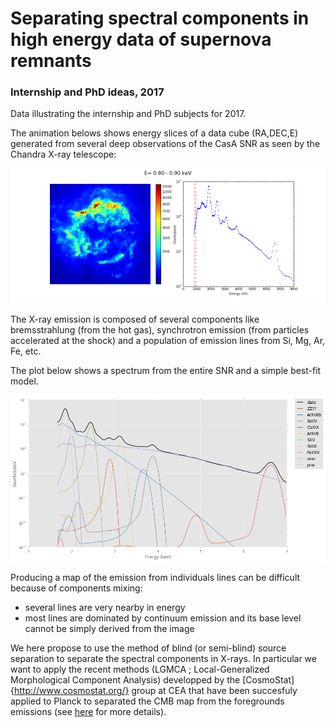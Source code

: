 # Separating spectral components in high energy data of supernova remnants
### Internship and PhD ideas, 2017

Data illustrating the internship and PhD subjects for 2017.

The animation belows shows energy slices of a data cube (RA,DEC,E) generated from several deep observations of the CasA SNR as seen by the Chandra X-ray telescope:

![](CasA_anim.gif)


The X-ray emission is composed of several components like bremsstrahlung (from the hot gas), synchrotron emission (from particles accelerated at the shock) and a population of emission lines from Si, Mg, Ar, Fe, etc.

The plot below shows a spectrum from the entire SNR and a simple best-fit model.

![](Spectral_model.png)

Producing a map of the emission from individuals lines can be difficult because of components mixing:
- several lines are very nearby in energy
- most lines are dominated by continuum emission and its base level cannot be simply derived from the image

We here propose to use the method of blind (or semi-blind) source separation to separate the spectral components in X-rays. 
In particular we want to apply the recent methods (LGMCA ; Local-Generalized Morphological Component Analysis) developped by the [CosmoStat]{http://www.cosmostat.org/} group at CEA that have been succesfuly applied to Planck to separated the CMB map from the foregrounds emissions (see [here](http://www.cosmostat.org/research/cmb/planck_wpr2/) for more details).

